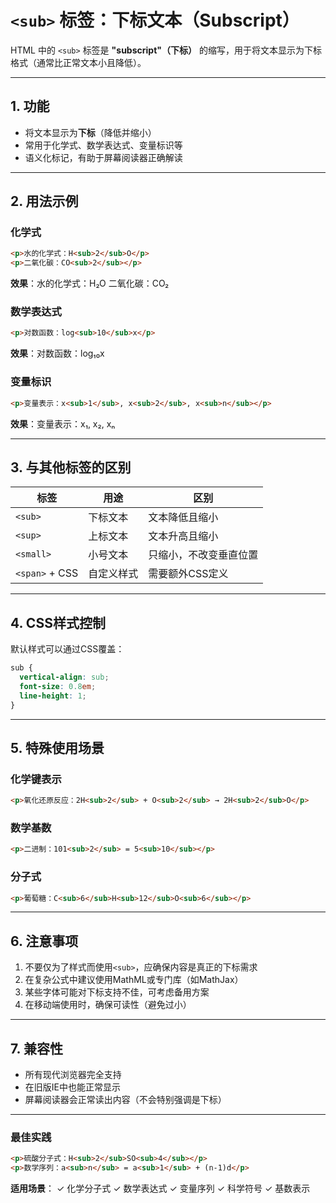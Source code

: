 # `<sub>` 标签：下标文本（Subscript）

HTML 中的 `<sub>` 标签是 **"subscript"（下标）** 的缩写，用于将文本显示为下标格式（通常比正常文本小且降低）。

---

## 1. **功能**
- 将文本显示为**下标**（降低并缩小）
- 常用于化学式、数学表达式、变量标识等
- 语义化标记，有助于屏幕阅读器正确解读

---

## 2. **用法示例**
### 化学式
```html
<p>水的化学式：H<sub>2</sub>O</p>
<p>二氧化碳：CO<sub>2</sub></p>
```
**效果**：水的化学式：H₂O
二氧化碳：CO₂

### 数学表达式
```html
<p>对数函数：log<sub>10</sub>x</p>
```
**效果**：对数函数：log₁₀x

### 变量标识
```html
<p>变量表示：x<sub>1</sub>, x<sub>2</sub>, x<sub>n</sub></p>
```
**效果**：变量表示：x₁, x₂, xₙ

---

## 3. **与其他标签的区别**
| 标签 | 用途 | 区别 |
|------|------|------|
| `<sub>` | 下标文本 | 文本降低且缩小 |
| `<sup>` | 上标文本 | 文本升高且缩小 |
| `<small>` | 小号文本 | 只缩小，不改变垂直位置 |
| `<span>` + CSS | 自定义样式 | 需要额外CSS定义 |

---

## 4. **CSS样式控制**
默认样式可以通过CSS覆盖：
```css
sub {
  vertical-align: sub;
  font-size: 0.8em;
  line-height: 1;
}
```

---

## 5. **特殊使用场景**
### 化学键表示
```html
<p>氧化还原反应：2H<sub>2</sub> + O<sub>2</sub> → 2H<sub>2</sub>O</p>
```

### 数学基数
```html
<p>二进制：101<sub>2</sub> = 5<sub>10</sub></p>
```

### 分子式
```html
<p>葡萄糖：C<sub>6</sub>H<sub>12</sub>O<sub>6</sub></p>
```

---

## 6. **注意事项**
1. 不要仅为了样式而使用`<sub>`，应确保内容是真正的下标需求
2. 在复杂公式中建议使用MathML或专门库（如MathJax）
3. 某些字体可能对下标支持不佳，可考虑备用方案
4. 在移动端使用时，确保可读性（避免过小）

---

## 7. **兼容性**
- 所有现代浏览器完全支持
- 在旧版IE中也能正常显示
- 屏幕阅读器会正常读出内容（不会特别强调是下标）

---

### **最佳实践**
```html
<p>硫酸分子式：H<sub>2</sub>SO<sub>4</sub></p>
<p>数学序列：a<sub>n</sub> = a<sub>1</sub> + (n-1)d</p>
```

**适用场景**：
✓ 化学分子式
✓ 数学表达式
✓ 变量序列
✓ 科学符号
✓ 基数表示